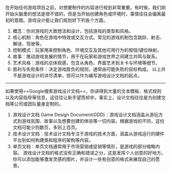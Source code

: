 在开始任何游戏项目之前，对想要制作的内容进行规划非常重要。有时候，我们刚开始头脑里的想法是很不错的，但是当开始创建角色或环境时，事情往往会偏离最初的意图。游戏设计能让我们规划好下列各个方面。
1. 概念：你对游戏的大致想法和设计，包括游戏的类型和风格。
2. 核心机制：角色在游戏中特效或交互方式。常见的游戏机制包含跳跃、射击、解谜、驾驶等。
3. 控制模式：玩家用来控制角色、环境交互及其他可用行为的按钮/键位映射。
4. 故事：推动游戏发展的情节，用于在玩家和游戏世界之间建立共鸣与联系。
5. 艺术风格：游戏的总体观感，包含从角色、界面艺术到关卡与环境等细节。
6. 胜利与失败条件：决定游戏胜负的规则，通常由可能失败的目标构成。
以上并不是游戏设计的详尽清单，但可以作为编写游戏设计文档的起点。
---
如果使用==Google搜索游戏设计文档==，你讲得到大量的文本模板、格式规则以及内容指导等信息，这往往让新手望而却步。事实上，设计文档往往是为创建文档等公司或团队量身定制的。
1. 游戏设计文档 Game Design Document(GDD)：游戏设计文档涵盖从游玩方式到游戏氛围、故事以及想要创建的体验等一切内容。根据游戏的不同，这份文档可能少则数页，多则上百页。
2. 技术设计文档：技术设计文档专注于游戏的技术方面，涵盖从游戏运行的硬件平台到如何构建类和程序的架构等内容。
3. 单页文档：单页文档通常用于市场营销或促销等情形，是游戏的部分缩略内容。
游戏设计文档的格式没有正确和错误之分，这是发挥个人创意的好地方。你可以添加能够激发灵感的图片，并设计一些有创意的格式来展现自己的愿景。